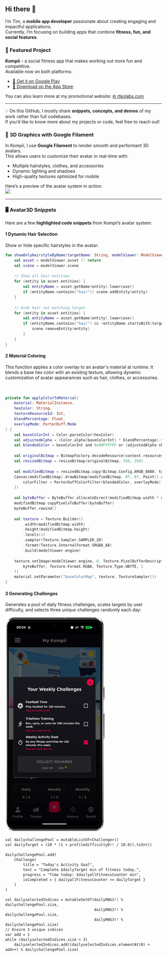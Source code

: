 ## Hi there 👋

I’m Tim, a **mobile app developer** passionate about creating engaging and impactful applications.  
Currently, I’m focusing on building apps that combine **fitness, fun, and social features**.

### 🚀 Featured Project
**Kompii** – a social fitness app that makes working out more fun and competitive.  
Available now on both platforms:

- [🤖 Get it on Google Play](https://play.google.com/store/apps/details?id=com.rtkolabs.levelup&hl=en_GB)  
- [📱 Download on the App Store](https://apps.apple.com/us/app/kompii/id6475413819)  

You can also learn more at my promotional website: [🌐 rtkolabs.com](https://rtkolabs.com)

---

💡 On this GitHub, I mostly share **snippets, concepts, and demos** of my work rather than full codebases.  
If you’d like to know more about my projects or code, feel free to reach out!

### 🎨 3D Graphics with Google Filament
In Kompii, I use **Google Filament** to render smooth and performant 3D avatars.  
This allows users to customize their avatar in real-time with:

- Multiple hairstyles, clothes, and accessories  
- Dynamic lighting and shadows  
- High-quality textures optimized for mobile  

Here’s a preview of the avatar system in action:  
<img src="assets/AvatarGIF.gif" width="320">

---

### 🖥️ Avatar3D Snippets

Here are a few **highlighted code snippets** from Kompii’s avatar system:

#### 1 Dynamic Hair Selection
Show or hide specific hairstyles in the avatar:

```kotlin
fun showOnlyHairstyleByName(targetName: String, modelViewer: ModelViewer) {
    val asset = modelViewer.asset ?: return
    val scene = modelViewer.scene

    // Show all hair entities
    for (entity in asset.entities) {
        val entityName = asset.getName(entity).lowercase()
        if (entityName.contains("hair")) scene.addEntity(entity)
    }

    // Hide hair not matching target
    for (entity in asset.entities) {
        val entityName = asset.getName(entity).lowercase()
        if (entityName.contains("hair") && !entityName.startsWith(targetName.lowercase())) {
            scene.removeEntity(entity)
        }
    }
}

```
#### 2 Material Coloring
This function applies a color overlay to an avatar's material at runtime. It blends a base hex color with an existing texture, allowing dynamic customization of avatar appearances such as hair, clothes, or accessories.

```kotlin


private fun applyColorToMaterial(
    material: MaterialInstance,
    hexColor: String,
    textureResourceId: Int,
    blendPercentage: Float,
    overlayMode: PorterDuff.Mode
) {
    val baseColorInt = Color.parseColor(hexColor)
    val adjustedAlpha = (Color.alpha(baseColorInt) * blendPercentage).toInt()
    val blendedColor = baseColorInt and 0x00FFFFFF or (adjustedAlpha shl 24)

    val originalBitmap = BitmapFactory.decodeResource(context.resources, textureResourceId)
    val resizedBitmap = resizeBitmap(originalBitmap, 256, 256)

    val modifiedBitmap = resizedBitmap.copy(Bitmap.Config.ARGB_8888, true)
    Canvas(modifiedBitmap).drawBitmap(modifiedBitmap, 0f, 0f, Paint().apply {
        colorFilter = PorterDuffColorFilter(blendedColor, overlayMode)
    })

    val byteBuffer = ByteBuffer.allocateDirect(modifiedBitmap.width * modifiedBitmap.height * 4)
    modifiedBitmap.copyPixelsToBuffer(byteBuffer)
    byteBuffer.rewind()

    val texture = Texture.Builder()
        .width(modifiedBitmap.width)
        .height(modifiedBitmap.height)
        .levels(1)
        .sampler(Texture.Sampler.SAMPLER_2D)
        .format(Texture.InternalFormat.SRGB8_A8)
        .build(modelViewer.engine)

    texture.setImage(modelViewer.engine, 0, Texture.PixelBufferDescriptor(
        byteBuffer, Texture.Format.RGBA, Texture.Type.UBYTE, 1
    ))
    material.setParameter("baseColorMap", texture, TextureSampler())
}


```
#### 3 Generating Challenges
Generates a pool of daily fitness challenges, scales targets by user difficulty, and selects three unique challenges randomly each day:

<img src="assets/9.png" width="320">

```
val dailychallengePool = mutableListOf<Challenge>()
val dailyTarget = (20 * (1 + profiledifficultyD!! / 10.0)).toInt()

dailychallengePool.add(
    Challenge(
        title = "Today's Activity Goal",
        text = "Complete $dailyTarget min of fitness today.",
        progress = "Time today: $dailyallFitnessCounter min",
        isCompleted = { dailyallFitnessCounter >= dailyTarget }
    )
)

val dailyselectedIndices = mutableSetOf(dailyRNG1!! % dailychallengePool.size,
                                        dailyRNG2!! % dailychallengePool.size,
                                        dailyRNG3!! % dailychallengePool.size)
// Ensure 3 unique indices
var add = 1
while (dailyselectedIndices.size < 3)
    dailyselectedIndices.add((dailyselectedIndices.elementAt(0) + add++) % dailychallengePool.size)







